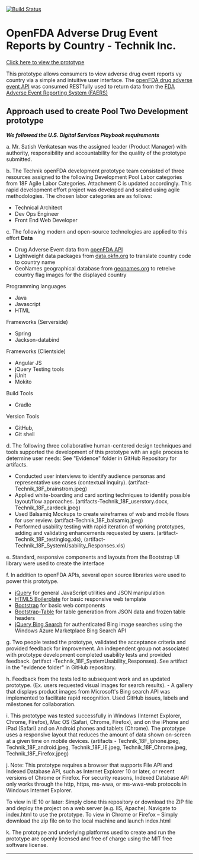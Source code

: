 [![Build Status](https://travis-ci.org/krishnachaganti/travis_test.svg?branch=master)](https://travis-ci.org/krishnachaganti/technikfda)

# OpenFDA Adverse Drug Event Reports by Country - Technik Inc. 

[Click here to view the prototype](http://ec2-54-175-24-134.compute-1.amazonaws.com:8080/technikfda/)

This prototype allows consumers to view adverse drug event reports vy country via a simple and intuitive user interface. The [openFDA drug adverse event API](https://api.fda.gov/drug/event) was consumed RESTfully used to return data from the [FDA Adverse Event Reporting System (FAERS)](https://open.fda.gov/data/faers/) 

## Approach used to create Pool Two Development prototype

***We followed the U.S. Digital Services Playbook requirements***

a. Mr. Satish Venkatesan was the assigned leader (Product Manager) with authority, responsibility and accountability for the quality of the prototype submitted.

b. The Technik openFDA development prototype team consisted of three resources assigned to the following Development Pool Labor categories from 18F Agile Labor Categories. Attachment C is updated accordingly. 
This rapid development effort project was developed and scaled using agile methodologies. The chosen labor categories are as follows: 

 - Technical Architect
 - Dev Ops  Engineer
 - Front  End Web Developer

c. The following modern and open-source technologies are applied to this effort
**Data** 
 - Drug Adverse Event data from [openFDA    API](https://open.fda.gov/api/reference/)
 - Lightweight data packages from [data.okfn.org](http://data.okfn.org/) to translate country code to    country name
- GeoNames geographical database from [geonames.org](http://www.geonames.org)  to retreive country flag images for the displayed country

Programming languages
 - Java
 - Javascript
 - HTML 

Frameworks (Serverside)
 - Spring
 - Jackson-databind 

Frameworks (Clientside)
 - Angular JS
 - jQuery
Testing tools
 - jUnit
 - Mokito

Build Tools
 - Gradle

Version Tools
 - GitHub, 
 - Git shell




d. The following three collaborative human-centered design techniques and tools supported the development of this prototype with an agile process to determine user needs: See "Evidence" folder in GitHub Repository for artifacts. 
- Conducted user interviews to identify audience personas and representative use cases (contextual inquiry). (artifact-Technik_18F_brainstrom.jpeg) 
-  Applied white-boarding and card sorting techniques to identify possible layout/flow approaches. (artifacts-Technik_18F_userstory.docx, Technik_18F_cardeck.jpeg) 
-  Used Balsamiq Mockups to create wireframes of web and mobile flows for user review. (artifact-Technik_18F_balsamiq.jpeg) 
- Performed usability testing with rapid iteration of working prototypes, adding and validating enhancements requested by users. (artifact-Technik_18F_testinglog.xls), (artifact-Technik_18F_SystemUsability_Responses.xls)

e. Standard, responsive components and layouts from the Bootstrap UI library were used to create the interface


f. In addition to openFDA APIs, several open source libraries were used to power this prototype.
 - [jQuery](https://jquery.com/) for general JavaScript utilities and
   JSON manipulation
 -  [HTML5   Boilerplate](https://github.com/h5bp/html5-boilerplate) for basic responsive web template 
 - [Bootstrap](http://getbootstrap.com/) for basic web components
 - [Bootstrap-Table](https://github.com/wenzhixin/bootstrap-table) for table generation from JSON data and frozen table headers
 - [jQuery Bing Search](http://cbenard.github.io/jquery-bingsearch/) for authenticated Bing image searches using the Windows Azure Marketplace Bing Search API

g. Two people tested the prototype, validated the acceptance criteria and provided feedback for improvement. 
An independent group not associated with prototype development completed usability tests and provided feedback. (artifact -Technik_18F_SystemUsability_Responses). See artifact in the "evidence folder" in GitHub repository.

h. Feedback from the tests led to subsequent work and an updated prototype. (Ex. users requested visual images for search results). - A gallery that displays product images from Microsoft's Bing search API was implemented to facilitate rapid recognition. Used GitHub issues, labels and milestones for collaboration.
 
i. This prototype was tested successfully in Windows (Internet Explorer, Chrome, Firefox), Mac OS (Safari, Chrome, Firefox), and on the iPhone and iPad (Safari) and on Android phones and tablets (Chrome). The prototype uses a responsive layout that reduces the amount of data shown on-screen at a given time on mobile devices. (artifacts - Technik_18F_Iphone.jpeg, Technik_18F_android.jpeg, Technik_18F_IE.jpeg, Technik_18F_Chrome.jpeg, Technik_18F_Firefox.jpeg)
 
j. Note: This prototype requires a browser that supports File API and Indexed Database API, such as Internet Explorer 10 or later, or recent versions of Chrome or Firefox. For security reasons, Indexed Database API only works through the http, https, ms-wwa, or ms-wwa-web protocols in Windows Internet Explorer. 

To view in IE 10 or later: Simply clone this repository or download the ZIP file and deploy the project on a web server (e.g. IIS, Apache). Navigate to index.html to use the prototype.
To view in Chrome or Firefox – Simply download the zip file on to the local machine and launch index.html

k. The prototype and underlying platforms used to create and run the prototype are openly licensed and free of charge using the MIT free software license.


----------
